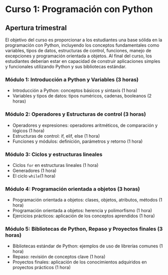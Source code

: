 # Curso 1: Programación con Python

## Apertura trimestral

El objetivo del curso es proporcionar a los estudiantes una base sólida en la programación con Python, incluyendo los conceptos fundamentales como variables, tipos de datos, estructuras de control, funciones, manejo de excepciones y programación orientada a objetos. Al final del curso, los estudiantes deberían estar en capacidad de construir aplicaciones simples y funcionales utilizando Python y sus bibliotecas estándar.

### Módulo 1: Introducción a Python y Variables (3 horas)

- Introducción a Python: conceptos básicos y sintaxis (1 hora)
- Variables y tipos de datos: tipos numéricos, cadenas, booleanos (2 horas)

### Módulo 2: Operadores y Estructuras de control (3 horas)

- Operadores y expresiones: operadores aritméticos, de comparación y lógicos (1 hora)
- Estructuras de control: if, elif, else (1 hora)
- Funciones y módulos: definición, parámetros y retorno (1 hora)

### Módulo 3: Ciclos y estructuras lineales

- Ciclos `for` en estructuras lineales (1 hora)
- Generadores (1 hora)
- El ciclo `while`(1 hora)

### Módulo 4: Programación orientada a objetos (3 horas)

- Programación orientada a objetos: clases, objetos, atributos, métodos (1 hora)
- Programación orientada a objetos: herencia y polimorfismo (1 hora)
- Ejercicios prácticos: aplicación de los conceptos aprendidos (1 hora)

### Módulo 5: Bibliotecas de Python, Repaso y Proyectos finales (3 horas)

- Bibliotecas estándar de Python: ejemplos de uso de librerías comunes (1 hora)
- Repaso: revisión de conceptos clave (1 hora)
- Proyectos finales: aplicación de los conocimientos adquiridos en proyectos prácticos (1 hora)